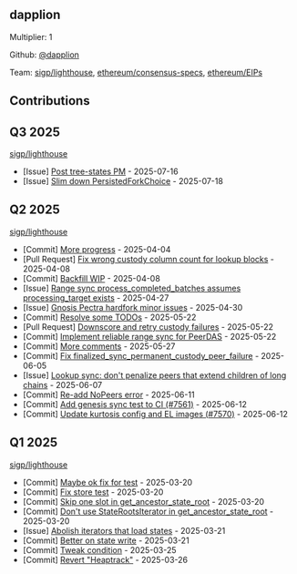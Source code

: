 
## dapplion
Multiplier: 1

Github: [@dapplion](https://github.com/dapplion)

Team: [sigp/lighthouse](https://github.com/sigp/lighthouse/pulls?q=author%3Adapplion), [ethereum/consensus-specs](https://github.com/ethereum/consensus-specs/pulls?q=author%3Adapplion), [ethereum/EIPs](https://github.com/ethereum/EIPs/pulls?q=author%3Adapplion)

## Contributions

## Q3 2025


[sigp/lighthouse](https://github.com/sigp/lighthouse)
* [Issue] [Post tree-states PM](https://github.com/sigp/lighthouse/issues/7748) - 2025-07-16
* [Issue] [Slim down PersistedForkChoice](https://github.com/sigp/lighthouse/issues/7760) - 2025-07-18
## Q2 2025


[sigp/lighthouse](https://github.com/sigp/lighthouse)
* [Commit] [More progress](https://github.com/sigp/lighthouse/commit/614c01698d0816b062ac321b5579993747d5708d) - 2025-04-04
* [Pull Request] [Fix wrong custody column count for lookup blocks](https://github.com/sigp/lighthouse/pull/7281) - 2025-04-08
* [Commit] [Backfill WIP](https://github.com/sigp/lighthouse/commit/f9d2c1d2d3c5682f2132c0d9ad0a7d83921ba6ca) - 2025-04-08
* [Issue] [Range sync process_completed_batches assumes processing_target exists](https://github.com/sigp/lighthouse/issues/7360) - 2025-04-27
* [Issue] [Gnosis Pectra hardfork minor issues](https://github.com/sigp/lighthouse/issues/7379) - 2025-04-30
* [Commit] [Resolve some TODOs](https://github.com/sigp/lighthouse/commit/801659d4ae200600305787e0538b6ba0559ac98e) - 2025-05-22
* [Pull Request] [Downscore and retry custody failures](https://github.com/sigp/lighthouse/pull/7510) - 2025-05-22
* [Commit] [Implement reliable range sync for PeerDAS](https://github.com/sigp/lighthouse/commit/4fb2ae658a8402e63b2163c1a9591bf656a5574f) - 2025-05-22
* [Commit] [More comments](https://github.com/sigp/lighthouse/commit/b383f7af536329ef99989fe3390b83659d47339c) - 2025-05-27
* [Commit] [Fix finalized_sync_permanent_custody_peer_failure](https://github.com/sigp/lighthouse/commit/ae0ef8f92926e9c99189a271e23736f7cfa148d2) - 2025-06-05
* [Issue] [Lookup sync: don't penalize peers that extend children of long chains](https://github.com/sigp/lighthouse/issues/7577) - 2025-06-07
* [Commit] [Re-add NoPeers error](https://github.com/sigp/lighthouse/commit/82c8e82fe1a65eddcbb24734b2f1903e872fdc45) - 2025-06-11
* [Commit] [Add genesis sync test to CI (#7561)](https://github.com/sigp/lighthouse/commit/7416d06dce8ed95f079bfd945887601f98e1fd3a) - 2025-06-12
* [Commit] [Update kurtosis config and EL images (#7570)](https://github.com/sigp/lighthouse/commit/e098f667380cd09c0293d9d892a72e05c5398442) - 2025-06-12
## Q1 2025

[sigp/lighthouse](https://github.com/sigp/lighthouse)
* [Commit] [Maybe ok fix for test](https://github.com/sigp/lighthouse/commit/2b050f4e8992a38af0fef116d0dde30f97241b9e) - 2025-03-20
* [Commit] [Fix store test](https://github.com/sigp/lighthouse/commit/3f808dff151208b54adc06e926793a61267bd4f4) - 2025-03-20
* [Commit] [Skip one slot in get_ancestor_state_root](https://github.com/sigp/lighthouse/commit/a3389cb43ed0de05d37e117f053f9d41079f97e2) - 2025-03-20
* [Commit] [Don't use StateRootsIterator in get_ancestor_state_root](https://github.com/sigp/lighthouse/commit/2986d43b447b8d42ea1a949715eac0068a057a74) - 2025-03-20
* [Issue] [Abolish iterators that load states](https://github.com/sigp/lighthouse/issues/7184) - 2025-03-21
* [Commit] [Better on state write](https://github.com/sigp/lighthouse/commit/75e069ae27436b267c1371e6402b8135ef6e49d0) - 2025-03-21
* [Commit] [Tweak condition](https://github.com/sigp/lighthouse/commit/6b72c98e0e106f51d09f1591e22a53a29116851c) - 2025-03-25
* [Commit] [Revert "Heaptrack"](https://github.com/sigp/lighthouse/commit/96ccaed29e4d68def7853f4d2973d18d3185402f) - 2025-03-26

